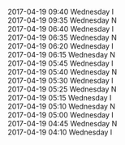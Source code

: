 2017-04-19 09:40 Wednesday  I  
2017-04-19 09:35 Wednesday  N  
2017-04-19 06:40 Wednesday  I  
2017-04-19 06:35 Wednesday  N  
2017-04-19 06:20 Wednesday  I  
2017-04-19 06:15 Wednesday  N  
2017-04-19 05:45 Wednesday  I  
2017-04-19 05:40 Wednesday  N  
2017-04-19 05:30 Wednesday  I  
2017-04-19 05:25 Wednesday  N  
2017-04-19 05:15 Wednesday  I  
2017-04-19 05:10 Wednesday  N  
2017-04-19 05:00 Wednesday  I  
2017-04-19 04:45 Wednesday  N  
2017-04-19 04:10 Wednesday  I  
